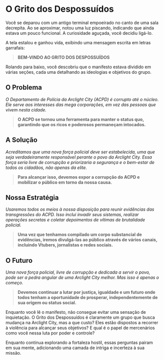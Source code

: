 # O Grito dos Despossuídos

Você se deparou com um antigo terminal empoeirado no canto de uma sala decrepita. Ao se aproximar, notou uma luz piscando, indicando que ainda estava um pouco funcional. A curiosidade aguçada, você decidiu ligá-lo.

A tela estalou e ganhou vida, exibindo uma mensagem escrita em letras garrafais:

> **BEM-VINDO AO GRITO DOS DESPOSSUÍDOS**

Rolando para baixo, você descobriu que o manifesto estava dividido em várias seções, cada uma detalhando as ideologias e objetivos do grupo.

## O Problema

_O Departamento de Polícia da Arclight City (ACPD) é corrupto até o núcleo. Ele serve aos interesses das mega corporações, em vez das pessoas que vivem nesta cidade._

> **O ACPD se tornou uma ferramenta para manter o status quo, garantindo que os ricos e poderosos permaneçam intocados.**

## A Solução

_Acreditamos que uma nova força policial deve ser estabelecida, uma que seja verdadeiramente responsável perante o povo da Arclight City. Essa força seria livre de corrupção e priorizaria a segurança e o bem-estar de todos os cidadãos, não apenas da elite._

> **Para alcançar isso, devemos expor a corrupção do ACPD e mobilizar o público em torno da nossa causa.**

## Nossa Estratégia

_Usaremos todos os meios à nossa disposição para reunir evidências das transgressões do ACPD. Isso inclui invadir seus sistemas, realizar operações secretas e coletar depoimentos de vítimas de brutalidade policial._

> **Uma vez que tenhamos compilado um corpo substancial de evidências, iremos divulgá-las ao público através de vários canais, incluindo Vtubers, jornalistas e redes sociais.**

## O Futuro

_Uma nova força policial, livre de corrupção e dedicada a servir o povo, pode ser a pedra angular de uma Arclight City melhor. Mas isso é apenas o começo._

> **Devemos continuar a lutar por justiça, igualdade e um futuro onde todos tenham a oportunidade de prosperar, independentemente de sua origem ou status social.**

Enquanto você lê o manifesto, não consegue evitar uma sensação de inquietação. O Grito dos Despossuídos é claramente um grupo que busca mudança na Arclight City, mas a que custo? Eles estão dispostos a recorrer à violência para alcançar seus objetivos? E qual é o papel de mercenários como você nessa luta por poder e controle?

Enquanto continua explorando a fortaleza hostil, essas perguntas pairam em sua mente, adicionando uma camada de intriga e incerteza à sua missão.
